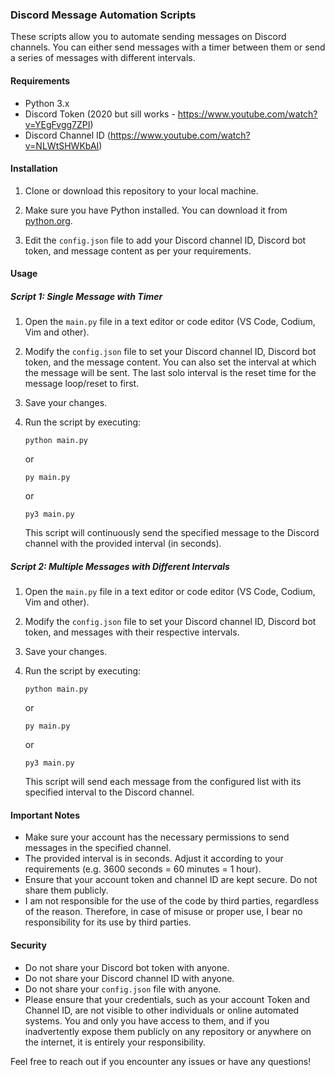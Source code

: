 ### Discord Message Automation Scripts

These scripts allow you to automate sending messages on Discord channels. You can either send messages with a timer between them or send a series of messages with different intervals.

#### Requirements
- Python 3.x
- Discord Token (2020 but sill works - https://www.youtube.com/watch?v=YEgFvgg7ZPI)
- Discord Channel ID (https://www.youtube.com/watch?v=NLWtSHWKbAI)

#### Installation
1. Clone or download this repository to your local machine.

2. Make sure you have Python installed. You can download it from [python.org](https://www.python.org/downloads/).

3. Edit the `config.json` file to add your Discord channel ID, Discord bot token, and message content as per your requirements.

#### Usage

##### Script 1: Single Message with Timer

1. Open the `main.py` file in a text editor or code editor (VS Code, Codium, Vim and other).

2. Modify the `config.json` file to set your Discord channel ID, Discord bot token, and the message content. You can also set the interval at which the message will be sent. The last solo interval is the reset time for the message loop/reset to first.

3. Save your changes.

4. Run the script by executing:
    ```
    python main.py
    ```
    
    or
    
    ```
    py main.py
    ```    
    or
    
    ```
    py3 main.py
    ```

   This script will continuously send the specified message to the Discord channel with the provided interval (in seconds).

##### Script 2: Multiple Messages with Different Intervals

1. Open the `main.py` file in a text editor or code editor (VS Code, Codium, Vim and other).

2. Modify the `config.json` file to set your Discord channel ID, Discord bot token, and messages with their respective intervals.

3. Save your changes.

4. Run the script by executing:
    ```
    python main.py
    ```
    
    or
    
    ```
    py main.py
    ```    
    or
    
    ```
    py3 main.py
    ```

   This script will send each message from the configured list with its specified interval to the Discord channel.

#### Important Notes
- Make sure your account has the necessary permissions to send messages in the specified channel.
- The provided interval is in seconds. Adjust it according to your requirements (e.g. 3600 seconds = 60 minutes = 1 hour).
- Ensure that your account token and channel ID are kept secure. Do not share them publicly.
- I am not responsible for the use of the code by third parties, regardless of the reason. Therefore, in case of misuse or proper use, I bear no responsibility for its use by third parties.

#### Security
- Do not share your Discord bot token with anyone.
- Do not share your Discord channel ID with anyone.
- Do not share your `config.json` file with anyone.
- Please ensure that your credentials, such as your account Token and Channel ID, are not visible to other individuals or online automated systems. You and only you have access to them, and if you inadvertently expose them publicly on any repository or anywhere on the internet, it is entirely your responsibility.

Feel free to reach out if you encounter any issues or have any questions!